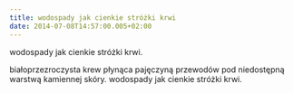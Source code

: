 ```yaml
---
title: wodospady jak cienkie stróżki krwi
date: 2014-07-08T14:57:00.005+02:00
---
```

wodospady jak cienkie stróżki krwi.

białoprzezroczysta krew płynąca pajęczyną przewodów pod niedostępną warstwą kamiennej skóry. wodospady jak cienkie stróżki krwi.
